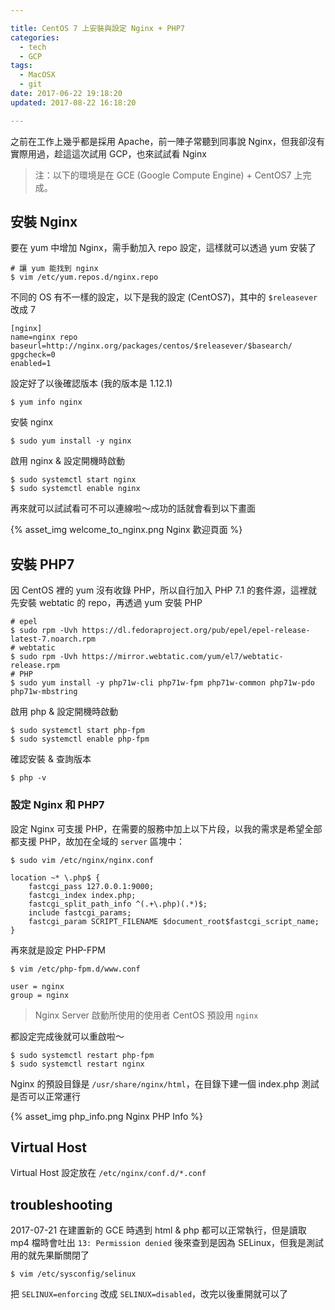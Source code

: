 ```yaml
---

title: CentOS 7 上安裝與設定 Nginx + PHP7
categories: 
  - tech
  - GCP
tags:
  - MacOSX
  - git
date: 2017-06-22 19:18:20
updated: 2017-08-22 16:18:20

---
```


之前在工作上幾乎都是採用 Apache，前一陣子常聽到同事說 Nginx，但我卻沒有實際用過，趁這這次試用 GCP，也來試試看 Nginx

> 注：以下的環境是在 GCE (Google Compute Engine) + CentOS7 上完成。

## 安裝 Nginx ##

要在 yum 中增加 Nginx，需手動加入 repo 設定，這樣就可以透過 yum 安裝了

```
# 讓 yum 能找到 nginx
$ vim /etc/yum.repos.d/nginx.repo
```

<!-- more -->

不同的 OS 有不一樣的設定，以下是我的設定 (CentOS7)，其中的 `$releasever` 改成 7

```
[nginx]
name=nginx repo
baseurl=http://nginx.org/packages/centos/$releasever/$basearch/
gpgcheck=0
enabled=1
```

設定好了以後確認版本 (我的版本是 1.12.1)

```
$ yum info nginx
```

安裝 nginx

```
$ sudo yum install -y nginx
```

啟用 nginx & 設定開機時啟動

```
$ sudo systemctl start nginx
$ sudo systemctl enable nginx
```

再來就可以試試看可不可以連線啦～成功的話就會看到以下畫面

{% asset_img welcome_to_nginx.png Nginx 歡迎頁面 %}


## 安裝 PHP7 ##

因 CentOS 裡的 yum 沒有收錄 PHP，所以自行加入 PHP 7.1 的套件源，這裡就先安裝 webtatic 的 repo，再透過 yum 安裝 PHP

```
# epel
$ sudo rpm -Uvh https://dl.fedoraproject.org/pub/epel/epel-release-latest-7.noarch.rpm
# webtatic
$ sudo rpm -Uvh https://mirror.webtatic.com/yum/el7/webtatic-release.rpm
# PHP
$ sudo yum install -y php71w-cli php71w-fpm php71w-common php71w-pdo php71w-mbstring
```

啟用 php & 設定開機時啟動

```
$ sudo systemctl start php-fpm 
$ sudo systemctl enable php-fpm
```

確認安裝 & 查詢版本

```
$ php -v
```

### 設定 Nginx 和 PHP7 ###

設定 Nginx 可支援 PHP，在需要的服務中加上以下片段，以我的需求是希望全部都支援 PHP，故加在全域的 `server` 區塊中：

```
$ sudo vim /etc/nginx/nginx.conf
```

```
location ~* \.php$ {
    fastcgi_pass 127.0.0.1:9000;
    fastcgi_index index.php;
    fastcgi_split_path_info ^(.+\.php)(.*)$;
    include fastcgi_params;
    fastcgi_param SCRIPT_FILENAME $document_root$fastcgi_script_name;
}
```

再來就是設定 PHP-FPM

```
$ vim /etc/php-fpm.d/www.conf
```

```
user = nginx
group = nginx
```

> Nginx Server 啟動所使用的使用者 CentOS 預設用 `nginx`

都設定完成後就可以重啟啦～

```
$ sudo systemctl restart php-fpm
$ sudo systemctl restart nginx
```

Nginx 的預設目錄是 `/usr/share/nginx/html`，在目錄下建一個 index.php 測試是否可以正常運行

{% asset_img php_info.png Nginx PHP Info %}

## Virtual Host ##

Virtual Host 設定放在 `/etc/nginx/conf.d/*.conf`

## troubleshooting ##

2017-07-21
在建置新的 GCE 時遇到 html & php 都可以正常執行，但是讀取 mp4 檔時會吐出 `13: Permission denied`
後來查到是因為 SELinux，但我是測試用的就先果斷關閉了

```
$ vim /etc/sysconfig/selinux 
```

把 `SELINUX=enforcing` 改成 `SELINUX=disabled`，改完以後重開就可以了



